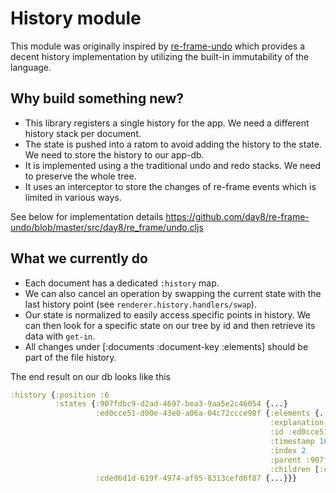 # History  module

This module was originally inspired by [re-frame-undo](https://github.com/day8/re-frame-undo)
which provides a decent history implementation by utilizing the built-in immutability of
the language.

## Why build something new?

- This library registers a single history for the app. We need a different history stack
  per document.
- The state is pushed into a ratom to avoid adding the history to the state. We need to
  store the history to our app-db.
- It is implemented using a the traditional undo and redo stacks. We need to preserve the
  whole tree.
- It uses an interceptor to store the changes of re-frame events which is limited in
  various ways.

See below for implementation details
<https://github.com/day8/re-frame-undo/blob/master/src/day8/re_frame/undo.cljs>

## What we currently do

- Each document has a dedicated `:history` map.
- We can also cancel an operation by swapping the current state with the last history
  point (see `renderer.history.handlers/swap`).
- Our state is normalized to easily access specific points in history. We can then look
  for a specific state on our tree by id and then retrieve its data with `get-in`.
- All changes under [:documents :document-key :elements] should be part of the file
  history.

The end result on our db looks like this

```clojure
:history {:position :6
          :states {:907fdbc9-d2ad-4697-bea3-9aa5e2c46054 {...}
                   :ed0cce51-d00e-43e0-a06a-04c72ccce98f {:elements {...} ; Our actual state
                                                          :explanation [[::move-selection "Move selection"]]
                                                          :id :ed0cce51-d00e-43e0-a06a-04c72ccce98f
                                                          :timestamp 1647882725718
                                                          :index 2
                                                          :parent :907fdbc9-d2ad-4697-bea3-9aa5e2c46054
                                                          :children [:cded6d1d-619f-4974-af95-8313cefd6f87]}
                   :cded6d1d-619f-4974-af95-8313cefd6f87 {...}}}
```

